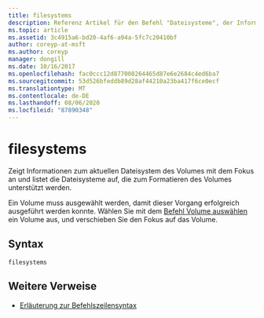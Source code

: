 ```yaml
---
title: filesystems
description: Referenz Artikel für den Befehl "Dateisysteme", der Informationen zum aktuellen Dateisystem des Volumes mit dem Fokus anzeigt und die Dateisysteme auflistet, die für die Formatierung des Volumes unterstützt werden.
ms.topic: article
ms.assetid: 3c4915a6-bd20-4af6-a94a-5fc7c20410bf
author: coreyp-at-msft
ms.author: coreyp
manager: dongill
ms.date: 10/16/2017
ms.openlocfilehash: fac0ccc12d877008264465d87e6e2684c4ed6ba7
ms.sourcegitcommit: 53d526bfeddb89d28af44210a23ba417f6ce0ecf
ms.translationtype: MT
ms.contentlocale: de-DE
ms.lasthandoff: 08/06/2020
ms.locfileid: "87890348"
---
```

# <a name="filesystems"></a>filesystems

Zeigt Informationen zum aktuellen Dateisystem des Volumes mit dem Fokus an und listet die Dateisysteme auf, die zum Formatieren des Volumes unterstützt werden.

Ein Volume muss ausgewählt werden, damit dieser Vorgang erfolgreich ausgeführt werden konnte. Wählen Sie mit dem [Befehl Volume auswählen](select-volume.md) ein Volume aus, und verschieben Sie den Fokus auf das Volume.

## <a name="syntax"></a>Syntax

```
filesystems
```

## <a name="additional-references"></a>Weitere Verweise

- [Erläuterung zur Befehlszeilensyntax](command-line-syntax-key.md)
